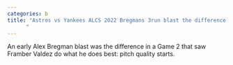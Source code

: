 ```yaml
---
categories: b
title: "Astros vs Yankees ALCS 2022 Bregmans 3run blast the difference maker in Houstons Game 2 win
      "
---
```

An early Alex Bregman blast was the difference in a Game 2 that saw Framber Valdez do what he does best: pitch quality starts.
      